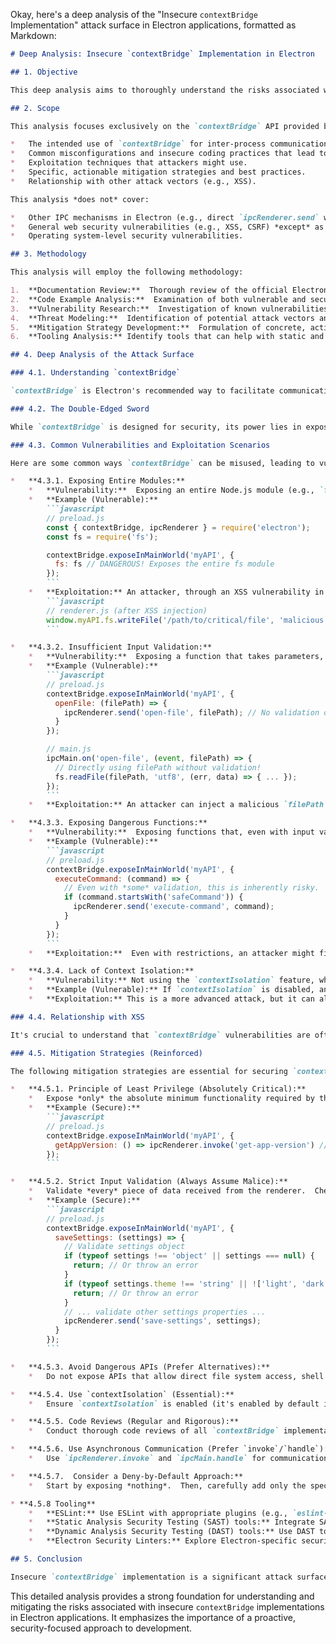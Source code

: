 Okay, here's a deep analysis of the "Insecure `contextBridge` Implementation" attack surface in Electron applications, formatted as Markdown:

```markdown
# Deep Analysis: Insecure `contextBridge` Implementation in Electron

## 1. Objective

This deep analysis aims to thoroughly understand the risks associated with insecure `contextBridge` implementations in Electron applications.  We will identify common vulnerabilities, explore exploitation scenarios, and reinforce robust mitigation strategies to prevent attackers from leveraging this attack surface. The ultimate goal is to provide the development team with actionable guidance to build secure and resilient Electron applications.

## 2. Scope

This analysis focuses exclusively on the `contextBridge` API provided by Electron.  It covers:

*   The intended use of `contextBridge` for inter-process communication (IPC).
*   Common misconfigurations and insecure coding practices that lead to vulnerabilities.
*   Exploitation techniques that attackers might use.
*   Specific, actionable mitigation strategies and best practices.
*   Relationship with other attack vectors (e.g., XSS).

This analysis *does not* cover:

*   Other IPC mechanisms in Electron (e.g., direct `ipcRenderer.send` when `nodeIntegration` is enabled – that's a separate, even higher-risk attack surface).
*   General web security vulnerabilities (e.g., XSS, CSRF) *except* as they relate to exploiting `contextBridge`.
*   Operating system-level security vulnerabilities.

## 3. Methodology

This analysis will employ the following methodology:

1.  **Documentation Review:**  Thorough review of the official Electron documentation on `contextBridge`, including best practices and security considerations.
2.  **Code Example Analysis:**  Examination of both vulnerable and secure `contextBridge` implementations, including real-world examples and hypothetical scenarios.
3.  **Vulnerability Research:**  Investigation of known vulnerabilities and exploits related to `contextBridge` misuse.
4.  **Threat Modeling:**  Identification of potential attack vectors and scenarios, considering the attacker's perspective.
5.  **Mitigation Strategy Development:**  Formulation of concrete, actionable recommendations for preventing and mitigating `contextBridge`-related vulnerabilities.
6.  **Tooling Analysis:** Identify tools that can help with static and dynamic analysis.

## 4. Deep Analysis of the Attack Surface

### 4.1. Understanding `contextBridge`

`contextBridge` is Electron's recommended way to facilitate communication between the main process (Node.js environment) and the renderer process (Chromium browser environment).  It acts as a secure bridge, allowing developers to selectively expose specific functions and data from the main process to the renderer.  This is crucial because, for security reasons, renderer processes should *not* have direct access to Node.js capabilities (`nodeIntegration: false`).

### 4.2. The Double-Edged Sword

While `contextBridge` is designed for security, its power lies in exposing *some* Node.js functionality.  This is where the risk arises.  If developers are not extremely careful, they can inadvertently expose dangerous capabilities, creating a pathway for attackers to escalate privileges and compromise the system.

### 4.3. Common Vulnerabilities and Exploitation Scenarios

Here are some common ways `contextBridge` can be misused, leading to vulnerabilities:

*   **4.3.1. Exposing Entire Modules:**
    *   **Vulnerability:**  Exposing an entire Node.js module (e.g., `fs`, `child_process`, `os`) instead of individual functions.
    *   **Example (Vulnerable):**
        ```javascript
        // preload.js
        const { contextBridge, ipcRenderer } = require('electron');
        const fs = require('fs');

        contextBridge.exposeInMainWorld('myAPI', {
          fs: fs // DANGEROUS! Exposes the entire fs module
        });
        ```
    *   **Exploitation:** An attacker, through an XSS vulnerability in the renderer, can now access *any* function within the `fs` module.  They could read, write, or delete arbitrary files on the system.
        ```javascript
        // renderer.js (after XSS injection)
        window.myAPI.fs.writeFile('/path/to/critical/file', 'malicious data', (err) => { ... });
        ```

*   **4.3.2. Insufficient Input Validation:**
    *   **Vulnerability:**  Exposing a function that takes parameters, but failing to properly validate those parameters before using them in the main process.
    *   **Example (Vulnerable):**
        ```javascript
        // preload.js
        contextBridge.exposeInMainWorld('myAPI', {
          openFile: (filePath) => {
            ipcRenderer.send('open-file', filePath); // No validation of filePath
          }
        });

        // main.js
        ipcMain.on('open-file', (event, filePath) => {
          // Directly using filePath without validation!
          fs.readFile(filePath, 'utf8', (err, data) => { ... });
        });
        ```
    *   **Exploitation:** An attacker can inject a malicious `filePath`, such as `../../../../etc/passwd` (path traversal), to read sensitive system files.

*   **4.3.3. Exposing Dangerous Functions:**
    *   **Vulnerability:**  Exposing functions that, even with input validation, inherently provide dangerous capabilities.
    *   **Example (Vulnerable):**
        ```javascript
        // preload.js
        contextBridge.exposeInMainWorld('myAPI', {
          executeCommand: (command) => {
            // Even with *some* validation, this is inherently risky.
            if (command.startsWith('safeCommand')) {
              ipcRenderer.send('execute-command', command);
            }
          }
        });
        ```
    *   **Exploitation:**  Even with restrictions, an attacker might find ways to bypass the validation or chain commands to achieve arbitrary code execution.  It's extremely difficult to make this type of functionality truly safe.

*   **4.3.4. Lack of Context Isolation:**
    *   **Vulnerability:** Not using the `contextIsolation` feature, which can lead to prototype pollution attacks.
    *   **Example (Vulnerable):** If `contextIsolation` is disabled, an attacker could modify the prototype of a built-in JavaScript object in the renderer, and this modification could affect the behavior of the exposed API in the main process.
    *   **Exploitation:** This is a more advanced attack, but it can allow attackers to bypass security checks or inject malicious code.

### 4.4. Relationship with XSS

It's crucial to understand that `contextBridge` vulnerabilities are often *exploited* through Cross-Site Scripting (XSS) vulnerabilities in the renderer process.  XSS allows an attacker to inject malicious JavaScript code into the renderer.  This injected code can then call the exposed `contextBridge` functions with malicious parameters.  Therefore, preventing XSS is paramount, even with a secure `contextBridge` implementation.

### 4.5. Mitigation Strategies (Reinforced)

The following mitigation strategies are essential for securing `contextBridge`:

*   **4.5.1. Principle of Least Privilege (Absolutely Critical):**
    *   Expose *only* the absolute minimum functionality required by the renderer.  Never expose entire modules.  Think very carefully about each function and its potential for misuse.
    *   **Example (Secure):**
        ```javascript
        // preload.js
        contextBridge.exposeInMainWorld('myAPI', {
          getAppVersion: () => ipcRenderer.invoke('get-app-version') // Exposes only a single, safe function
        });
        ```

*   **4.5.2. Strict Input Validation (Always Assume Malice):**
    *   Validate *every* piece of data received from the renderer.  Check data types, lengths, formats, and allowed values.  Use a whitelist approach whenever possible (allow only known-good values).  Sanitize input to remove potentially harmful characters.
    *   **Example (Secure):**
        ```javascript
        // preload.js
        contextBridge.exposeInMainWorld('myAPI', {
          saveSettings: (settings) => {
            // Validate settings object
            if (typeof settings !== 'object' || settings === null) {
              return; // Or throw an error
            }
            if (typeof settings.theme !== 'string' || !['light', 'dark'].includes(settings.theme)) {
              return; // Or throw an error
            }
            // ... validate other settings properties ...
            ipcRenderer.send('save-settings', settings);
          }
        });
        ```

*   **4.5.3. Avoid Dangerous APIs (Prefer Alternatives):**
    *   Do not expose APIs that allow direct file system access, shell command execution, or other inherently dangerous operations.  If such access is absolutely necessary, implement extremely strict whitelisting and consider alternative approaches (e.g., using a dedicated helper process with limited privileges).

*   **4.5.4. Use `contextIsolation` (Essential):**
    *   Ensure `contextIsolation` is enabled (it's enabled by default in recent Electron versions).  This creates a separate JavaScript context for the preload script, preventing prototype pollution attacks.

*   **4.5.5. Code Reviews (Regular and Rigorous):**
    *   Conduct thorough code reviews of all `contextBridge` implementations, focusing on the exposed API and input validation.  Involve multiple developers and security experts in the review process.

*   **4.5.6. Use Asynchronous Communication (Prefer `invoke`/`handle`):**
    *   Use `ipcRenderer.invoke` and `ipcMain.handle` for communication. This pattern provides a more structured and secure way to handle requests and responses, and it naturally encourages asynchronous operations, which can help prevent blocking the main process.

*   **4.5.7.  Consider a Deny-by-Default Approach:**
    *   Start by exposing *nothing*.  Then, carefully add only the specific functions that are absolutely necessary, justifying each addition with a clear use case.

* **4.5.8 Tooling**
    *   **ESLint:** Use ESLint with appropriate plugins (e.g., `eslint-plugin-security`, `eslint-plugin-node`) to detect potential security issues in your code, including insecure Node.js usage.
    *   **Static Analysis Security Testing (SAST) tools:** Integrate SAST tools into your CI/CD pipeline to automatically scan your codebase for vulnerabilities, including those related to `contextBridge`.
    *   **Dynamic Analysis Security Testing (DAST) tools:** Use DAST tools to test your running application for vulnerabilities, including those that might be exploitable through XSS and `contextBridge`.
    *   **Electron Security Linters:** Explore Electron-specific security linters that can identify common security misconfigurations.

## 5. Conclusion

Insecure `contextBridge` implementation is a significant attack surface in Electron applications.  By understanding the risks, implementing robust mitigation strategies, and conducting regular security reviews, developers can significantly reduce the likelihood of successful attacks.  The principle of least privilege, strict input validation, and avoiding dangerous APIs are the cornerstones of a secure `contextBridge` implementation.  Remember that `contextBridge` vulnerabilities are often exploited through XSS, so a comprehensive security approach must address both.
```

This detailed analysis provides a strong foundation for understanding and mitigating the risks associated with insecure `contextBridge` implementations in Electron applications. It emphasizes the importance of a proactive, security-focused approach to development.
